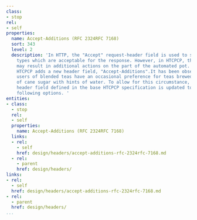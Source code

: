 ```yaml
---
class:
- stop
rel:
- self
properties:
  name: Accept-Additions (RFC 2324RFC 7168)
  sort: 343
  level: 2
  description: 'In HTTP, the "Accept" request-header field is used to specify media
    types which are acceptable for the response. However, in HTCPCP, the response
    may result in additional actions on the part of the automated pot. For this reason,
    HTCPCP adds a new header field, "Accept-Additions".It has been observed that some
    users of blended teas have an occasional preference for teas brewed as an emulsion
    of cane sugar with hints of water. To allow for this circumstance, the Accept-Additions
    header field defined in the base HTCPCP specification is updated to allow the
    following options. '
entities:
- class:
  - stop
  rel:
  - self
  properties:
    name: Accept-Additions (RFC 2324RFC 7168)
  links:
  - rel:
    - self
    href: design/headers/accept-additions-rfc-2324rfc-7168.md
  - rel:
    - parent
    href: design/headers/
links:
- rel:
  - self
  href: design/headers/accept-additions-rfc-2324rfc-7168.md
- rel:
  - parent
  href: design/headers/
...
```


